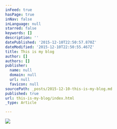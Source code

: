 ```yaml
---
inFeed: true
hasPage: true
inNav: false
inLanguage: null
starred: false
keywords: []
description: ''
datePublished: '2015-12-10T22:50:57.870Z'
dateModified: '2015-12-10T22:50:55.467Z'
title: This is my blog
author: []
authors: []
publisher:
  name: null
  domain: null
  url: null
  favicon: null
sourcePath: _posts/2015-12-10-this-is-my-blog.md
published: true
url: this-is-my-blog/index.html
_type: Article

---
```

![](https://the-grid-user-content.s3-us-west-2.amazonaws.com/c64bc64a-2a61-4f96-94b5-bfb744bc9e1d.jpg)